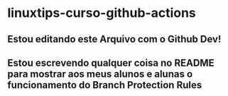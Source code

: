 # linuxtips-curso-github-actions


## Estou editando este Arquivo com o Github Dev!

## Estou escrevendo qualquer coisa no README para mostrar aos meus alunos e alunas o funcionamento do Branch Protection Rules